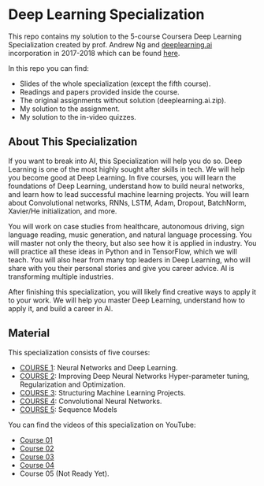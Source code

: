 # Deep Learning Specialization

This repo contains my solution to the 5-course Coursera Deep Learning Specialization created by prof. Andrew Ng and [deeplearning.ai](https://www.deeplearning.ai) incorporation in 2017-2018 which can be found [here](https://www.coursera.org/specializations/deep-learning). 

In this repo you can find:

- Slides of the whole specialization (except the fifth course).
- Readings and papers provided inside the course.
- The original assignments without solution (deeplearning.ai.zip).
- My solution to the assignment.
- My solution to the in-video quizzes.





## About This Specialization

If you want to break into AI, this Specialization will help you do so. Deep Learning is one of the most highly sought after skills in tech. We will help you become good at Deep Learning. In five courses, you will learn the foundations of Deep Learning, understand how to build neural networks, and learn how to lead successful machine learning projects. You will learn about Convolutional networks, RNNs, LSTM, Adam, Dropout, BatchNorm, Xavier/He initialization, and more. 

You will work on case studies from healthcare, autonomous driving, sign language reading, music generation, and natural language processing. You will master not only the theory, but also see how it is applied in industry. You will practice all these ideas in Python and in TensorFlow, which we will teach. You will also hear from many top leaders in Deep Learning, who will share with you their personal stories and give you career advice. AI is transforming multiple industries. 

After finishing this specialization, you will likely find creative ways to apply it to your work. We will help you master Deep Learning, understand how to apply it, and build a career in AI. 



## Material

This specialization consists of five courses:

- [COURSE 1](https://www.coursera.org/learn/neural-networks-deep-learning): Neural Networks and Deep Learning.
- [COURSE 2](https://www.coursera.org/learn/deep-neural-network): Improving Deep Neural Networks Hyper-parameter tuning, Regularization and Optimization.
- [COURSE 3](https://www.coursera.org/learn/machine-learning-projects): Structuring Machine Learning Projects.
- [COURSE 4](https://www.coursera.org/learn/convolutional-neural-networks): Convolutional Neural Networks.
- [COURSE 5](https://www.coursera.org/learn/nlp-sequence-models): Sequence Models




You can find the videos of this specialization on YouTube:

* [Course 01](https://youtu.be/CS4cs9xVecg?list=PLkDaE6sCZn6Ec-XTbcX1uRg2_u4xOEky0)
* [Course 02](https://www.youtube.com/watch?v=1waHlpKiNyY&list=PLkDaE6sCZn6Hn0vK8co82zjQtt3T2Nkqc)
* [Course 03](https://www.youtube.com/watch?v=dFX8k1kXhOw&list=PLkDaE6sCZn6E7jZ9sN_xHwSHOdjUxUW_b)
* [Course 04](https://www.youtube.com/watch?v=ArPaAX_PhIs&list=PLkDaE6sCZn6Gl29AoE31iwdVwSG-KnDzF)
* Course 05 (Not Ready Yet).
